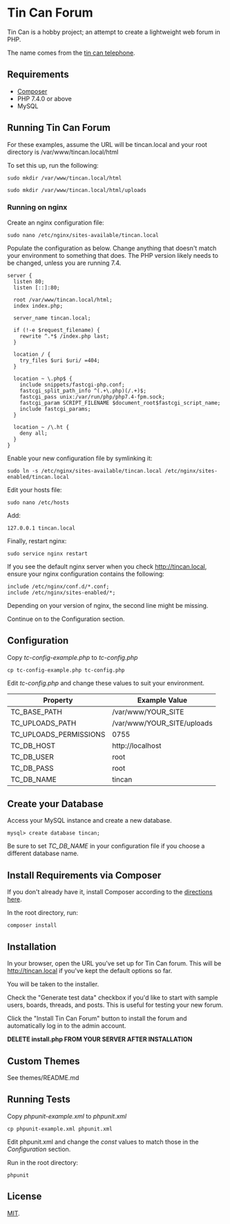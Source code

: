 # Tin Can Forum

Tin Can is a hobby project; an attempt to create a lightweight web forum in PHP.

The name comes from the [tin can telephone](https://en.wikipedia.org/wiki/Tin_can_telephone).

## Requirements

* [Composer](https://getcomposer.org)
* PHP 7.4.0 or above
* MySQL

## Running Tin Can Forum

For these examples, assume the URL will be tincan.local and your root directory
is /var/www/tincan.local/html

To set this up, run the following:

`sudo mkdir /var/www/tincan.local/html`

`sudo mkdir /var/www/tincan.local/html/uploads`

### Running on nginx

Create an nginx configuration file:

`sudo nano /etc/nginx/sites-available/tincan.local`

Populate the configuration as below. Change anything that doesn't match
your environment to something that does. The PHP version likely needs to be
changed, unless you are running 7.4.

```
server {
  listen 80;
  listen [::]:80;

  root /var/www/tincan.local/html;
  index index.php;

  server_name tincan.local;

  if (!-e $request_filename) {
    rewrite ^.*$ /index.php last;
  }

  location / {
    try_files $uri $uri/ =404;
  }

  location ~ \.php$ {
    include snippets/fastcgi-php.conf;
    fastcgi_split_path_info ^(.+\.php)(/.+)$;
    fastcgi_pass unix:/var/run/php/php7.4-fpm.sock;
    fastcgi_param SCRIPT_FILENAME $document_root$fastcgi_script_name;
    include fastcgi_params;
  }

  location ~ /\.ht {
    deny all;
  }
}
```

Enable your new configuration file by symlinking it:

`sudo ln -s /etc/nginx/sites-available/tincan.local /etc/nginx/sites-enabled/tincan.local`

Edit your hosts file:

`sudo nano /etc/hosts`

Add:

`127.0.0.1 tincan.local`

Finally, restart nginx:

`sudo service nginx restart`

If you see the default nginx server when you check http://tincan.local, ensure your nginx
configuration contains the following:

```
include /etc/nginx/conf.d/*.conf;
include /etc/nginx/sites-enabled/*;
```

Depending on your version of nginx, the second line might be missing.

Continue on to the Configuration section.

## Configuration

Copy *tc-config-example.php* to *tc-config.php*

`cp tc-config-example.php tc-config.php`

Edit *tc-config.php* and change these values to suit your environment.

| Property               | Example Value              |
|------------------------|----------------------------|
| TC_BASE_PATH           | /var/www/YOUR_SITE         |
| TC_UPLOADS_PATH        | /var/www/YOUR_SITE/uploads |
| TC_UPLOADS_PERMISSIONS | 0755                       |
| TC_DB_HOST             | http://localhost           |
| TC_DB_USER             | root                       |
| TC_DB_PASS             | root                       |
| TC_DB_NAME             | tincan                     |

## Create your Database

Access your MySQL instance and create a new database.

`mysql> create database tincan;`

Be sure to set *TC_DB_NAME* in your configuration file if you choose
a different database name.

## Install Requirements via Composer

If you don't already have it, install Composer according to the [directions here](https://getcomposer.org/download/).

In the root directory, run:

`composer install`

## Installation

In your browser, open the URL you've set up for Tin Can forum. This will be
http://tincan.local if you've kept the default options so far.

You will be taken to the installer.

Check the "Generate test data" checkbox if you'd like to start with sample
users, boards, threads, and posts. This is useful for testing your new forum.

Click the "Install Tin Can Forum" button to install the forum and automatically
log in to the admin account.

**DELETE install.php FROM YOUR SERVER AFTER INSTALLATION**

## Custom Themes

See themes/README.md

## Running Tests

Copy *phpunit-example.xml* to *phpunit.xml*

`cp phpunit-example.xml phpunit.xml`

Edit phpunit.xml and change the *const* values to match those in
the *Configuration* section.

Run in the root directory:

`phpunit`

## License

[MIT](https://mit-license.org).

